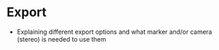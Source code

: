 # Export

- Explaining different export options and what marker and/or camera (stereo) is needed to use them